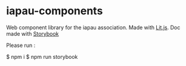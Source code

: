 # iapau-components

Web component library for the iapau association.
Made with [Lit.js](https://lit.dev/).
Doc made with [Storybook](https://storybook.js.org/)

Please run :

$ npm i
$ npm run storybook
